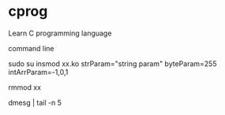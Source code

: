 # cprog
Learn C programming language

command line

sudo su
insmod xx.ko strParam="string param" byteParam=255 intArrParam=-1,0,1

rmmod xx



dmesg | tail -n 5


